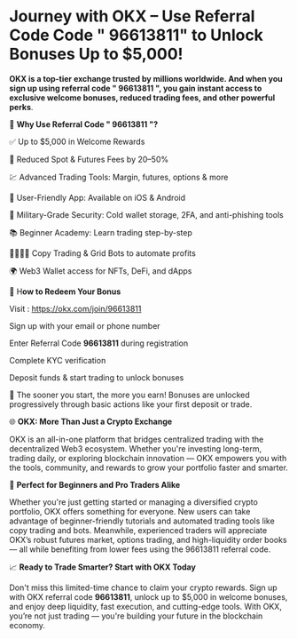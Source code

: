 # Journey with OKX – Use Referral Code Code " 96613811" to Unlock Bonuses Up to $5,000!

**OKX is a top-tier exchange trusted by millions worldwide. And when you sign up using referral code " 96613811 ", you gain instant access to exclusive welcome bonuses, reduced trading fees, and other powerful perks**.


🎁 **Why Use Referral Code " 96613811 "?**

✅ Up to $5,000 in Welcome Rewards

🔻 Reduced Spot & Futures Fees by 20–50%

💹 Advanced Trading Tools: Margin, futures, options & more

📱 User-Friendly App: Available on iOS & Android

🔐 Military-Grade Security: Cold wallet storage, 2FA, and anti-phishing tools

📚 Beginner Academy: Learn trading step-by-step

👨‍👩‍👧‍👦 Copy Trading & Grid Bots to automate profits

🌍 Web3 Wallet access for NFTs, DeFi, and dApps

🚀 H**ow to Redeem Your Bonus**

Visit  : https://okx.com/join/96613811

Sign up with your email or phone number

Enter Referral Code **96613811** during registration

Complete KYC verification

Deposit funds & start trading to unlock bonuses

🎉 The sooner you start, the more you earn! Bonuses are unlocked progressively through basic actions like your first deposit or trade.

🌐 **OKX: More Than Just a Crypto Exchange**

OKX is an all-in-one platform that bridges centralized trading with the decentralized Web3 ecosystem. Whether you're investing long-term, trading daily, or exploring blockchain innovation — OKX empowers you with the tools, community, and rewards to grow your portfolio faster and smarter.

💼 **Perfect for Beginners and Pro Traders Alike**

Whether you're just getting started or managing a diversified crypto portfolio, OKX offers something for everyone. New users can take advantage of beginner-friendly tutorials and automated trading tools like copy trading and bots. Meanwhile, experienced traders will appreciate OKX’s robust futures market, options trading, and high-liquidity order books — all while benefiting from lower fees using the 96613811 referral code.

📈 **Ready to Trade Smarter? Start with OKX Today**

Don't miss this limited-time chance to claim your crypto rewards. Sign up with OKX referral code **96613811**, unlock up to $5,000 in welcome bonuses, and enjoy deep liquidity, fast execution, and cutting-edge tools. With OKX, you’re not just trading — you're building your future in the blockchain economy.





